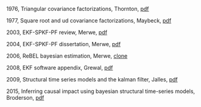 
1976, Triangular covariance factorizations, Thornton, [pdf](papers/1976%20thornton.pdf)

1977, Square root and ud covariance factorizations, Maybeck, [pdf](papers/1977%20maybeck.pdf)

2003, EKF-SPKF-PF review, Merwe, [pdf](papers/2003%20merwe.pdf)

2004, EKF-SPKF-PF dissertation, Merwe, [pdf](papers/2004%20merwe.pdf)

2006, ReBEL bayesian estimation, Merwe, [clone](https://gitlab.com/noahhsmith/statespace/tree/master/docs/rebel)

2008, EKF software appendix, Grewal, [pdf](papers/2008%20grewal.pdf)

2009, Structural time series models and the kalman filter, Jalles, [pdf](papers/2009%20jalles.pdf)

2015, Inferring causal impact using bayesian structural time-series models, Broderson, [pdf](papers/2015%20broderson.pdf)

